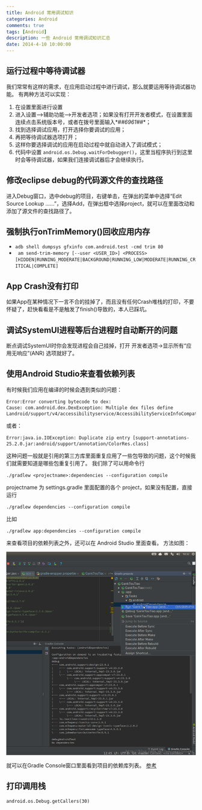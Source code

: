 ```yaml
---
title: Android 常用调试知识
categories: Android
comments: true
tags: [Android]
description: 一些 Android 常用调试知识汇总
date: 2014-4-10 10:00:00
---
```


## 运行过程中等待调试器

我们常常有这样的需求，在应用启动过程中进行调试，那么就要运用等待调试器功能。
有两种方法可以实现：

 1. 在设置里面进行设置
  1. 进入设置-->辅助功能-->开发者选项；如果没有打开开发者模式，在设置里面连续点击系统版本号，或者在拨号里面输入*#*#6961#*#*；
  2. 找到选择调试应用，打开选择你要调试的应用；
  3. 再把等待调试器选项打开；
  4. 这样你要选择调试的应用在启动过程中就自动进入了调试模式；
 2. 代码中设置 `android.os.Debug.waitForDebugger()`，这里当程序执行到这里时会等待调试器，如果我们连接调试器后才会继续执行。

## 修改eclipse debug的代码源文件的查找路径

进入Debug窗口，选中debug的项目，右键单击，在弹出的菜单中选择“Edit Source Lookup ......”，选择Add，在弹出框中选择project，就可以在里面改动和添加了源文件的查找路径了。

## 强制执行onTrimMemory()回收应用内存

 - `adb shell dumpsys gfxinfo com.android.test -cmd trim 80`
 - ` am send-trim-memory [--user <USER_ID>] <PROCESS>
[HIDDEN|RUNNING_MODERATE|BACKGROUND|RUNNING_LOW|MODERATE|RUNNING_CRITICAL|COMPLETE]`

## App Crash没有打印

如果App在某种情况下一言不合的挂掉了，而且没有任何Crash堆栈的打印，不要怀疑了，赶快看看是不是触发了finish()导致的，本人已踩坑。

## 调试SystemUI进程等后台进程时自动断开的问题

断点调试SystemUI时你会发现进程会自己挂掉，打开 开发者选项->显示所有“应用无响应”(ANR) 选项就好了。

## 使用Android Studio来查看依赖列表

有时候我们应用在编译的时候会遇到类似的问题：

```
Error:Error converting bytecode to dex:
Cause: com.android.dex.DexException: Multiple dex files define Landroid/support/v4/accessibilityservice/AccessibilityServiceInfoCompat$AccessibilityServiceInfoVersionImpl;
```

或者：

```
Error:java.io.IOException: Duplicate zip entry [support-annotations-25.2.0.jar:android/support/annotation/ColorRes.class]
```

这种问题一般就是引用的第三方库里面重复应用了一些包导致的问题，这个时候我们就需要知道是哪些包重复引用了。
我们除了可以用命令行 

```
./gradlew <projectname>:dependencies --configuration compile 
```

projectname 为 settings.gradle 里面配置的各个 project，如果没有配置，直接运行 

```
./gradlew dependencies --configuration compile
```

比如 

```
./gradlew app:dependencies --configuration compile
```

来查看项目的依赖列表之外，还可以在 Android Studio 里面查看。
方法如图：

![效果图](/images/android-knowledge-debug-skill-one/android-debug-skill-show-dependencies.png)

就可以在Gradle Console窗口里面看到项目的依赖库列表。 
[参考](http://stackoverflow.com/questions/20989317/multiple-dex-files-define-landroid-support-v4-accessibilityservice-accessibility)

## 打印调用栈

```
android.os.Debug.getCallers(30)
```